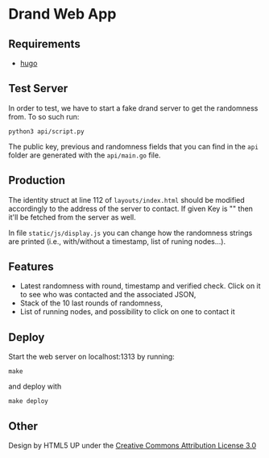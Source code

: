 # Drand Web App

## Requirements

- [hugo](https://gohugo.io)

## Test Server

In order to test, we have to start a fake drand server to get the randomness from. To so such run:
```
python3 api/script.py
```

The public key, previous and randomness fields that you can find in the `api` folder are generated with the `api/main.go` file.

## Production

The identity struct at line 112 of `layouts/index.html` should be modified accordingly to the address of the server to contact. If given Key is "" then it'll be fetched from the server as well.

In file `static/js/display.js` you can change how the randomness strings are printed (i.e., with/without a timestamp, list of runing nodes...).

## Features
- Latest randomness with round, timestamp and verified check. Click on it to see who was contacted and the associated JSON,
- Stack of the 10 last rounds of randomness,
- List of running nodes, and possibility to click on one to contact it

## Deploy

Start the web server on localhost:1313 by running:

```
make
```
and deploy with
```
make deploy
```

## Other

Design by HTML5 UP under the [Creative Commons Attribution License 3.0](https://html5up.net/license)
